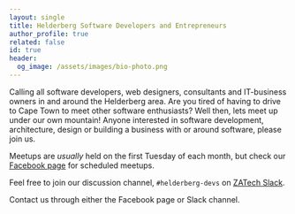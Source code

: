 ```yaml
---
layout: single
title: Helderberg Software Developers and Entrepreneurs
author_profile: true
related: false
id: true
header:
  og_image: /assets/images/bio-photo.png
---
```


Calling all software developers, web designers, consultants and IT-business owners in and around the Helderberg area. Are you tired of having to drive to Cape Town to meet other software enthusiasts? Well then, lets meet up under our own mountain! Anyone interested in software development, architecture, design or building a business with or around software, please join us.

Meetups are *usually* held on the first Tuesday of each month, but check our [Facebook page](https://www.facebook.com/groups/helderberg.swdev.entrep.meetups) for scheduled meetups.

Feel free to join our discussion channel, `#helderberg-devs` on [ZATech Slack](https://zatech.co.za/).

Contact us through either the Facebook page or Slack channel.